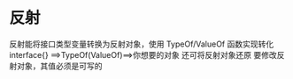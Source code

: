 # 反射

反射能将接口类型变量转换为反射对象，使用 TypeOf/ValueOf 函数实现转化
interface{} ==>TypeOf(ValueOf)==>你想要的对象
还可将反射对象还原
要修改反射对象，其值必须是可写的
